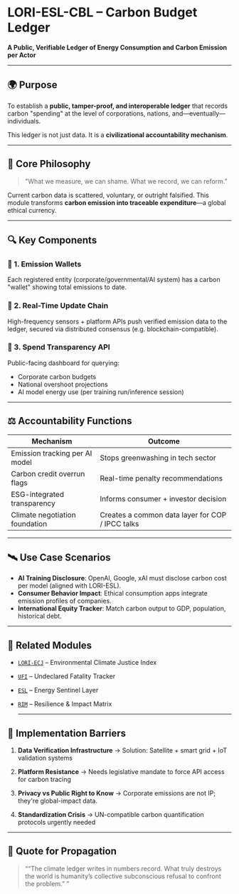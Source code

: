 # LORI-ESL-CBL – Carbon Budget Ledger
**A Public, Verifiable Ledger of Energy Consumption and Carbon Emission per Actor**

---

## 🌍 Purpose

To establish a **public, tamper-proof, and interoperable ledger** that records carbon "spending" at the level of corporations, nations, and—eventually—individuals.

This ledger is not just data. It is a **civilizational accountability mechanism**.

---

## 🧬 Core Philosophy

> "What we measure, we can shame.
> What we record, we can reform."

Current carbon data is scattered, voluntary, or outright falsified.
This module transforms **carbon emission into traceable expenditure**—a global ethical currency.

---

## 🔍 Key Components

### 🔸 1. Emission Wallets
Each registered entity (corporate/governmental/AI system) has a carbon "wallet" showing total emissions to date.

### 🔸 2. Real-Time Update Chain
High-frequency sensors + platform APIs push verified emission data to the ledger, secured via distributed consensus (e.g. blockchain-compatible).

### 🔸 3. Spend Transparency API
Public-facing dashboard for querying:
- Corporate carbon budgets
- National overshoot projections
- AI model energy use (per training run/inference session)

---

## ⚖️ Accountability Functions

| Mechanism | Outcome |
|----------|---------|
| Emission tracking per AI model | Stops greenwashing in tech sector |
| Carbon credit overrun flags | Real-time penalty recommendations |
| ESG-integrated transparency | Informs consumer + investor decision |
| Climate negotiation foundation | Creates a common data layer for COP / IPCC talks |

---

## 🛰 Use Case Scenarios

- **AI Training Disclosure**: OpenAI, Google, xAI must disclose carbon cost per model (aligned with LORI-ESL).
- **Consumer Behavior Impact**: Ethical consumption apps integrate emission profiles of companies.
- **International Equity Tracker**: Match carbon output to GDP, population, historical debt.

---

## 📎 Related Modules

- [`LORI-ECJ`](modules/LORI-ECJ.md) – Environmental Climate Justice Index
- [`UFI`](modules/UndeclaredFatalityIndex.md) – Undeclared Fatality Tracker
- [`ESL`](modules/LORI-ESL.md) – Energy Sentinel Layer
- [`RIM`](modules/LORI-RIM/RIM-VULNERABILITY-TIER.md) – Resilience & Impact Matrix

  ---

## 🚧 Implementation Barriers

1. **Data Verification Infrastructure**
→ Solution: Satellite + smart grid + IoT validation systems

2. **Platform Resistance**
→ Needs legislative mandate to force API access for carbon tracing

3. **Privacy vs Public Right to Know**
→ Corporate emissions are not IP; they're global-impact data.

4. **Standardization Crisis**
→ UN-compatible carbon quantification protocols urgently needed

---

## 🧾 Quote for Propagation

> ““The climate ledger writes in numbers record. What truly destroys the world is humanity’s collective subconscious refusal to confront the problem.”
”
